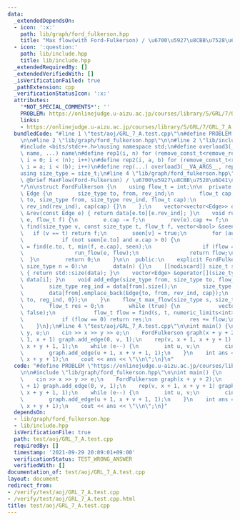```yaml
---
data:
  _extendedDependsOn:
  - icon: ':x:'
    path: lib/graph/ford_fulkerson.hpp
    title: "Max flow(with Ford-Fulkerson) / \u6700\u5927\u8CBB\u7528\u6D41"
  - icon: ':question:'
    path: lib/include.hpp
    title: lib/include.hpp
  _extendedRequiredBy: []
  _extendedVerifiedWith: []
  _isVerificationFailed: true
  _pathExtension: cpp
  _verificationStatusIcon: ':x:'
  attributes:
    '*NOT_SPECIAL_COMMENTS*': ''
    PROBLEM: https://onlinejudge.u-aizu.ac.jp/courses/library/5/GRL/7/GRL_7_A
    links:
    - https://onlinejudge.u-aizu.ac.jp/courses/library/5/GRL/7/GRL_7_A
  bundledCode: "#line 1 \"test/aoj/GRL_7_A.test.cpp\"\n#define PROBLEM \"https://onlinejudge.u-aizu.ac.jp/courses/library/5/GRL/7/GRL_7_A\"\
    \n\n#line 2 \"lib/graph/ford_fulkerson.hpp\"\n\n#line 2 \"lib/include.hpp\"\n\n\
    #include <bits/stdc++.h>\nusing namespace std;\n#define overload3(_NULL, _2, _3,\
    \ name, ...) name\n#define rep1(i, n) for (remove_const_t<remove_reference_t<decltype(n)>>\
    \ i = 0; i < (n); i++)\n#define rep2(i, a, b) for (remove_const_t<remove_reference_t<decltype(b)>>\
    \ i = a; i < (b); i++)\n#define rep(...) overload3(__VA_ARGS__, rep2, rep1)(__VA_ARGS__)\n\
    using size_type = size_t;\n#line 4 \"lib/graph/ford_fulkerson.hpp\"\n\n/**\n *\
    \ @brief MaxFlow(Ford-Fulkerson) / \u6700\u5927\u8CBB\u7528\u6D41\n * @docs docs/ford_fulkerson.md\n\
    */\n\nstruct FordFulkerson {\n    using flow_t = int;\n\n  private:\n    struct\
    \ Edge {\n        size_type to, from, rev_ind;\n        flow_t cap;\n        Edge(size_type\
    \ to, size_type from, size_type rev_ind, flow_t cap):\n            to(to), from(from),\
    \ rev_ind(rev_ind), cap(cap) {}\n    };\n    vector<vector<Edge>> data;\n    Edge\
    \ &rev(const Edge e) { return data[e.to][e.rev_ind]; }\n    void run_flow(Edge\
    \ e, flow_t f) {\n        e.cap -= f;\n        rev(e).cap += f;\n    }\n    flow_t\
    \ find(size_type v, const size_type t, flow_t f, vector<bool> &seen) {\n     \
    \   if (v == t) return f;\n        seen[v] = true;\n        for (auto &&e: data[v])\n\
    \            if (not seen[e.to] and e.cap > 0) {\n                flow_t flow\
    \ = find(e.to, t, min(f, e.cap), seen);\n                if (flow == 0) continue;\n\
    \                run_flow(e, flow);\n                return flow;\n          \
    \  }\n        return 0;\n    }\n\n  public:\n    explicit FordFulkerson(const\
    \ size_type n = 0):\n        data(n) {}\n    [[nodiscard]] size_t size() const\
    \ { return std::size(data); }\n    vector<Edge> &operator[](size_type i) { return\
    \ data[i]; }\n    void add_edge(size_type from, size_type to, flow_t cap) {\n\
    \        size_type reg_ind = data[from].size();\n        size_type rev_ind = data[to].size();\n\
    \        data[from].emplace_back(Edge{to, from, rev_ind, cap});\n        data[to].emplace_back(Edge{from,\
    \ to, reg_ind, 0});\n    }\n    flow_t max_flow(size_type s, size_type t) {\n\
    \        flow_t res = 0;\n        while (true) {\n            vector<bool> seen(data.size(),\
    \ false);\n            flow_t flow = find(s, t, numeric_limits<int>::max(), seen);\n\
    \            if (flow == 0) return res;\n            res += flow;\n        }\n\
    \    }\n};\n#line 4 \"test/aoj/GRL_7_A.test.cpp\"\n\nint main() {\n    int x,\
    \ y, e;\n    cin >> x >> y >> e;\n    FordFulkerson graph(x + y + 2);\n    rep(v,\
    \ 1, x + 1) graph.add_edge(0, v, 1);\n    rep(v, x + 1, x + y + 1) graph.add_edge(v,\
    \ x + y + 1, 1);\n    while (e--) {\n        int u, v;\n        cin >> u >> v;\n\
    \        graph.add_edge(u + 1, x + v + 1, 1);\n    }\n    int ans = graph.max_flow(0,\
    \ x + y + 1);\n    cout << ans << \"\\n\";\n}\n"
  code: "#define PROBLEM \"https://onlinejudge.u-aizu.ac.jp/courses/library/5/GRL/7/GRL_7_A\"\
    \n\n#include \"lib/graph/ford_fulkerson.hpp\"\n\nint main() {\n    int x, y, e;\n\
    \    cin >> x >> y >> e;\n    FordFulkerson graph(x + y + 2);\n    rep(v, 1, x\
    \ + 1) graph.add_edge(0, v, 1);\n    rep(v, x + 1, x + y + 1) graph.add_edge(v,\
    \ x + y + 1, 1);\n    while (e--) {\n        int u, v;\n        cin >> u >> v;\n\
    \        graph.add_edge(u + 1, x + v + 1, 1);\n    }\n    int ans = graph.max_flow(0,\
    \ x + y + 1);\n    cout << ans << \"\\n\";\n}"
  dependsOn:
  - lib/graph/ford_fulkerson.hpp
  - lib/include.hpp
  isVerificationFile: true
  path: test/aoj/GRL_7_A.test.cpp
  requiredBy: []
  timestamp: '2021-09-29 20:09:01+09:00'
  verificationStatus: TEST_WRONG_ANSWER
  verifiedWith: []
documentation_of: test/aoj/GRL_7_A.test.cpp
layout: document
redirect_from:
- /verify/test/aoj/GRL_7_A.test.cpp
- /verify/test/aoj/GRL_7_A.test.cpp.html
title: test/aoj/GRL_7_A.test.cpp
---
```

